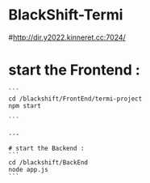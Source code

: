 # BlackShift-Termi

#http://dir.y2022.kinneret.cc:7024/

# start the Frontend :

    ```
    cd /blackshift/FrontEnd/termi-project
    npm start
    
    ```
    
    ---
    
    # start the Backend :
    ```
    cd /blackshift/BackEnd
    node app.js
    ```